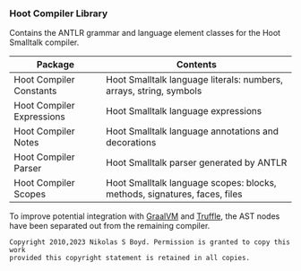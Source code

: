 ### Hoot Compiler Library

Contains the ANTLR grammar and language element classes for the Hoot Smalltalk compiler.

| **Package** | **Contents** |
| ----------- | ------------ |
| Hoot Compiler Constants   | Hoot Smalltalk language literals: numbers, arrays, string, symbols |
| Hoot Compiler Expressions | Hoot Smalltalk language expressions |
| Hoot Compiler Notes  | Hoot Smalltalk language annotations and decorations |
| Hoot Compiler Parser | Hoot Smalltalk parser generated by ANTLR |
| Hoot Compiler Scopes | Hoot Smalltalk language scopes: blocks, methods, signatures, faces, files |

To improve potential integration with [GraalVM][graal-vm] and [Truffle][truffle], 
the AST nodes have been separated out from the remaining compiler.


```
Copyright 2010,2023 Nikolas S Boyd. Permission is granted to copy this work 
provided this copyright statement is retained in all copies.
```

[graal-vm]: https://www.graalvm.org/docs/introduction/
[truffle]: https://www.graalvm.org/graalvm-as-a-platform/language-implementation-framework/
